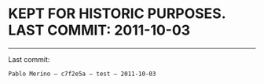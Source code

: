 # KEPT FOR HISTORIC PURPOSES. LAST COMMIT: 2011-10-03

---

Last commit:

	Pablo Merino – c7f2e5a – test – 2011-10-03
